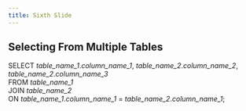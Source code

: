 ```yaml
---
title: Sixth Slide
---
```


## Selecting From Multiple Tables

SELECT *table_name_1*.*column_name_1*, *table_name_2*.*column_name_2*, *table_name_2*.*column_name_3*     
FROM *table_name_1*    
JOIN *table_name_2*    
ON *table_name_1*.*column_name_1* = *table_name_2*.*column_name_1*;

